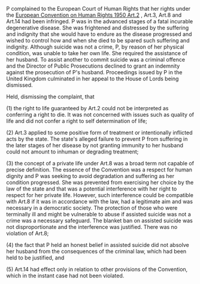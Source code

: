 P complained to the European Court of Human Rights that her rights under the [European Convention on Human Rights 1950 Art.2](https://uk.westlaw.com/Document/I1B58031DEC86485FA3AEEFBD8980CD10/View/FullText.html?originationContext=document&transitionType=DocumentItem&ppcid=eb143ecace2f4e97afb55fa22f9caf23&contextData=(sc.Default)) , Art.3, Art.8 and Art.14 had been infringed. P was in the advanced stages of a fatal incurable degenerative disease. She was frightened and distressed by the suffering and indignity that she would have to endure as the disease progressed and wished to control how and when she died to be spared such suffering and indignity. Although suicide was not a crime, P, by reason of her physical condition, was unable to take her own life. She required the assistance of her husband. To assist another to commit suicide was a criminal offence and the Director of Public Prosecutions declined to grant an indemnity against the prosecution of P's husband. Proceedings issued by P in the United Kingdom culminated in her appeal to the House of Lords being dismissed.

Held, dismissing the complaint, that 

(1) the right to life guaranteed by Art.2 could not be interpreted as conferring a right to die. It was not concerned with issues such as quality of life and did not confer a right to self determination of life; 

(2) Art.3 applied to some positive form of treatment or intentionally inflicted acts by the state. The state's alleged failure to prevent P from suffering in the later stages of her disease by not granting immunity to her husband could not amount to inhuman or degrading treatment; 

(3) the concept of a private life under Art.8 was a broad term not capable of precise definition. The essence of the Convention was a respect for human dignity and P was seeking to avoid degradation and suffering as her condition progressed. She was prevented from exercising her choice by the law of the state and that was a potential interference with her right to respect for her private life. However, such interference could be compatible with Art.8 if it was in accordance with the law, had a legitimate aim and was necessary in a democratic society. The protection of those who were terminally ill and might be vulnerable to abuse if assisted suicide was not a crime was a necessary safeguard. The blanket ban on assisted suicide was not disproportionate and the interference was justified. There was no violation of Art.8; 

(4) the fact that P held an honest belief in assisted suicide did not absolve her husband from the consequences of the criminal law, which had been held to be justified, and 

(5) Art.14 had effect only in relation to other provisions of the Convention, which in the instant case had not been violated.